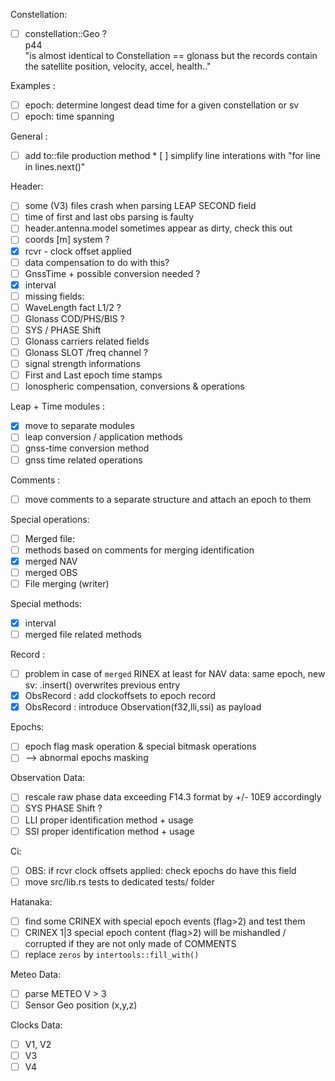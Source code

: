 Constellation:
* [ ] constellation::Geo ?    
p44   
"is almost identical to Constellation == glonass
but the records contain the satellite position, velocity, accel, health.."

Examples :
* [ ] epoch: determine longest dead time for a given constellation or sv
* [ ] epoch: time spanning

General :
* [ ] add to::file production method
* [ ] simplify line interations with "for line in lines.next()"

Header:
* [ ] some (V3) files crash when parsing LEAP SECOND field 
* [ ] time of first and last obs parsing is faulty
* [ ] header.antenna.model sometimes appear as dirty, check this out
* [ ] coords [m] system ?
* [x] rcvr - clock offset applied
 * [ ] data compensation to do with this?
* [ ] GnssTime + possible conversion needed ?
* [x] interval
* [ ] missing fields: 
 * [ ] WaveLength fact L1/2 ?
 * [ ] Glonass COD/PHS/BIS ?
 * [ ] SYS / PHASE Shift
 * [ ] Glonass carriers related fields
 * [ ] Glonass SLOT /freq channel ?
 * [ ] signal strength informations
 * [ ] First and Last epoch time stamps
 * [ ] Ionospheric compensation, conversions & operations

Leap + Time modules :
* [x] move to separate modules
* [ ] leap conversion / application methods
* [ ] gnss-time conversion method 
* [ ] gnss time related operations

Comments :
* [ ] move comments to a separate structure and attach an epoch to them

Special operations:
* [ ] Merged file: 
 * [ ] methods based on comments for merging identification
 * [x] merged NAV
 * [ ] merged OBS
* [ ] File merging (writer)

Special methods:
* [x] interval
* [ ] merged file related methods 

Record :
* [ ] problem in case of `merged` RINEX at least for NAV data: 
same epoch, new sv: .insert() overwrites previous entry
* [x] ObsRecord : add clockoffsets to epoch record
* [x] ObsRecord : introduce Observation(f32,lli,ssi) as payload

Epochs:
* [ ] epoch flag mask operation & special bitmask operations
 * [ ] --> abnormal epochs masking 

Observation Data:
* [ ] rescale raw phase data exceeding F14.3 format by +/- 10E9 accordingly
* [ ] SYS PHASE Shift ?
* [ ] LLI proper identification method + usage 
* [ ] SSI proper identification method + usage 

Ci:
* [ ] OBS: if rcvr clock offsets applied: check epochs do have this field
* [ ] move src/lib.rs tests to dedicated tests/ folder 

Hatanaka:
* [ ] find some CRINEX with special epoch events (flag>2) and test them
* [ ] CRINEX 1|3 special epoch content (flag>2)
will be mishandled / corrupted if they are not only made of COMMENTS
* [ ] replace `zeros` by `intertools::fill_with()` 

Meteo Data:
* [ ] parse METEO V > 3
* [ ] Sensor Geo position (x,y,z)

Clocks Data:
* [ ] V1, V2 
* [ ] V3
* [ ] V4
